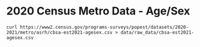 # 2020 Census Metro Data - Age/Sex

	curl https://www2.census.gov/programs-surveys/popest/datasets/2020-2021/metro/asrh/cbsa-est2021-agesex.csv > data/raw_data/cbsa-est2021-agesex.csv
